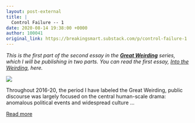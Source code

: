 ```yaml
---
layout: post-external
title: |
  Control Failure -- 1
date: 2020-08-14 19:38:00 +0000
author: 100041
original_link: https://breakingsmart.substack.com/p/control-failure-1
---
```


_This is the first part of the second essay in the **[Great Weirding](https://breakingsmart.substack.com/subscribe?utm_medium=rss&utm_content=851043)** series, which I will be publishing in two parts. You can read the first essay, [Into the Weirding](https://breakingsmart.substack.com/subscribe?utm_medium=rss&utm_content=851043), here._

[![](https://cdn.substack.com/image/fetch/w_1456,c_limit,f_auto,q_auto:good,fl_progressive:steep/https%3A%2F%2Fbucketeer-e05bbc84-baa3-437e-9518-adb32be77984.s3.amazonaws.com%2Fpublic%2Fimages%2F62cbc110-5189-4769-987e-03815b639dee_500x500.gif)](https://cdn.substack.com/image/fetch/c_limit,f_auto,q_auto:good,fl_progressive:steep/https#3A%2F%2Fbucketeer-e05bbc84-baa3-437e-9518-adb32be77984.s3.amazonaws.com%2Fpublic%2Fimages%2F62cbc110-5189-4769-987e-03815b639dee_500x500.gif)

Throughout 2016-20, the period I have labeled the Great Weirding, public discourse was largely focused on the central human-scale drama: anomalous political events and widespread culture …

[Read more](https://breakingsmart.substack.com/p/control-failure-1)
